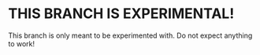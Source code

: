 THIS BRANCH IS EXPERIMENTAL!
============================

This branch is only meant to be experimented with. Do not expect anything to work!
